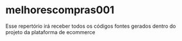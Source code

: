 # melhorescompras001
Esse repertório irá receber todos os códigos fontes gerados dentro do projeto da plataforma de ecommerce
